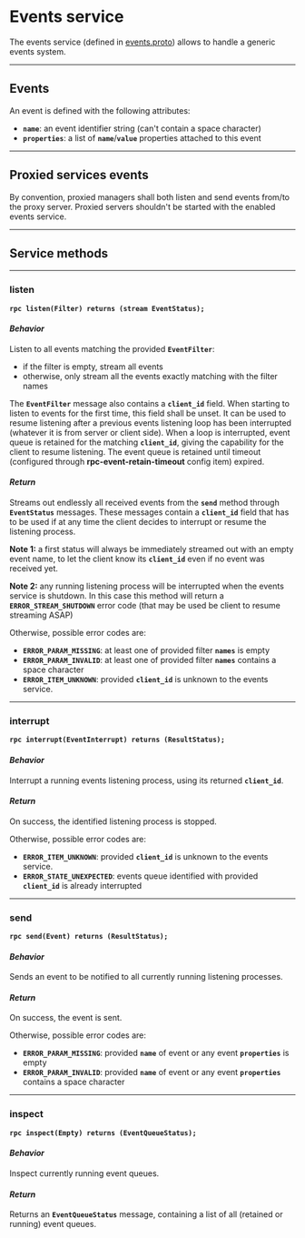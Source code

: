 # Events service

The events service (defined in [events.proto](../protos/grpc_helper/api/events.proto)) allows to handle a generic events system.


---
## Events

An event is defined with the following attributes:
* **`name`**: an event identifier string (can't contain a space character)
* **`properties`**: a list of **`name`**/**`value`** properties attached to this event


---
## Proxied services events

By convention, proxied managers shall both listen and send events from/to the proxy server. Proxied servers shouldn't be started with the enabled events service.


---
## Service methods


---
### listen

**`rpc listen(Filter) returns (stream EventStatus);`**

#### *Behavior*

Listen to all events matching the provided **`EventFilter`**:
* if the filter is empty, stream all events
* otherwise, only stream all the events exactly matching with the filter names

The **`EventFilter`** message also contains a **`client_id`** field.
When starting to listen to events for the first time, this field shall be unset.
It can be used to resume listening after a previous events listening loop has been interrupted (whatever it is from server or client side).
When a loop is interrupted, event queue is retained for the matching **`client_id`**, giving the capability for the client to resume listening.
The event queue is retained until timeout (configured through **rpc-event-retain-timeout** config item) expired.

#### *Return*

Streams out endlessly all received events from the **`send`** method through **`EventStatus`** messages.
These messages contain a **`client_id`** field that has to be used if at any time the client decides to interrupt or resume the listening process.

**Note 1:** a first status will always be immediately streamed out with an empty event name, to let the client know its **`client_id`** even if no event was received yet.

**Note 2:** any running listening process will be interrupted when the events service is shutdown. In this case this method will return a 
**`ERROR_STREAM_SHUTDOWN`** error code (that may be used be client to resume streaming ASAP)

Otherwise, possible error codes are:
* **`ERROR_PARAM_MISSING`**: at least one of provided filter **`names`** is empty
* **`ERROR_PARAM_INVALID`**: at least one of provided filter **`names`** contains a space character
* **`ERROR_ITEM_UNKNOWN`**: provided **`client_id`** is unknown to the events service.


---
### interrupt

**`rpc interrupt(EventInterrupt) returns (ResultStatus);`**

#### *Behavior*

Interrupt a running events listening process, using its returned **`client_id`**.

#### *Return*

On success, the identified listening process is stopped.

Otherwise, possible error codes are:
* **`ERROR_ITEM_UNKNOWN`**: provided **`client_id`** is unknown to the events service.
* **`ERROR_STATE_UNEXPECTED`**: events queue identified with provided **`client_id`** is already interrupted


---
### send

**`rpc send(Event) returns (ResultStatus);`**

#### *Behavior*

Sends an event to be notified to all currently running listening processes.

#### *Return*

On success, the event is sent.

Otherwise, possible error codes are:
* **`ERROR_PARAM_MISSING`**: provided **`name`** of event or any event **`properties`** is empty
* **`ERROR_PARAM_INVALID`**: provided **`name`** of event or any event **`properties`** contains a space character


---
### inspect

**`rpc inspect(Empty) returns (EventQueueStatus);`**

#### *Behavior*

Inspect currently running event queues.

#### *Return*

Returns an **`EventQueueStatus`** message, containing a list of all (retained or running) event queues.

